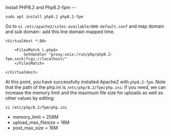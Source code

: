 Install PHP8.2 and Php8.2-fpm --
```
sudo apt install php8.2 php8.2-fpm
```

Go to ` vi /etc/apache2/sites-available/000-default.conf ` and map domain and sub domain- 
add this line domain mapped time.

```
<VirtualHost *:80>

    <FilesMatch \.php$>
	    SetHandler "proxy:unix:/run/php/php8.2-fpm.sock|fcgi://localhost/"
    </FilesMatch>

</VirtualHost>
```

At this point, you have successfully installed Apache2 with `php8.2-fpm`. Note that the path of the php.ini is `/etc/php/8.2/fpm/php.ini`:
If you need, we can increase the memory limit and the maximum file size for uploads as well as other values by editing:
```
vi /etc/php/8.2/fpm/php.ini
```
+ memory_limit = 256M  
+ upload_max_filesize = 16M  
+ post_max_size = 16M